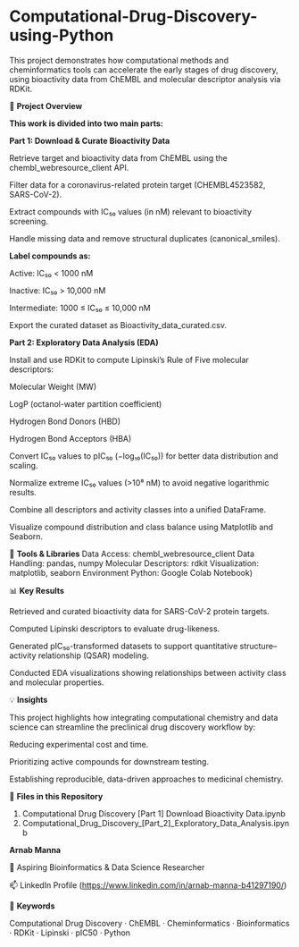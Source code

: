 # Computational-Drug-Discovery-using-Python
This project demonstrates how computational methods and cheminformatics tools can accelerate the early stages of drug discovery, using bioactivity data from ChEMBL and molecular descriptor analysis via RDKit.

📁 **Project Overview**

**This work is divided into two main parts:**

**Part 1: Download & Curate Bioactivity Data**

Retrieve target and bioactivity data from ChEMBL using the chembl_webresource_client API.

Filter data for a coronavirus-related protein target (CHEMBL4523582, SARS-CoV-2).

Extract compounds with IC₅₀ values (in nM) relevant to bioactivity screening.

Handle missing data and remove structural duplicates (canonical_smiles).

**Label compounds as:**

Active: IC₅₀ < 1000 nM

Inactive: IC₅₀ > 10,000 nM

Intermediate: 1000 ≤ IC₅₀ ≤ 10,000 nM

Export the curated dataset as Bioactivity_data_curated.csv.

**Part 2: Exploratory Data Analysis (EDA)**

Install and use RDKit to compute Lipinski’s Rule of Five molecular descriptors:

Molecular Weight (MW)

LogP (octanol-water partition coefficient)

Hydrogen Bond Donors (HBD)

Hydrogen Bond Acceptors (HBA)

Convert IC₅₀ values to pIC₅₀ (−log₁₀(IC₅₀)) for better data distribution and scaling.

Normalize extreme IC₅₀ values (>10⁸ nM) to avoid negative logarithmic results.

Combine all descriptors and activity classes into a unified DataFrame.

Visualize compound distribution and class balance using Matplotlib and Seaborn.

🧰 **Tools & Libraries**
Data Access:	chembl_webresource_client
Data Handling:	pandas, numpy
Molecular Descriptors:	rdkit
Visualization:	matplotlib, seaborn
Environment	Python: Google Colab Notebook)

📊 **Key Results**

Retrieved and curated bioactivity data for SARS-CoV-2 protein targets.

Computed Lipinski descriptors to evaluate drug-likeness.

Generated pIC₅₀-transformed datasets to support quantitative structure–activity relationship (QSAR) modeling.

Conducted EDA visualizations showing relationships between activity class and molecular properties.

💡 **Insights**

This project highlights how integrating computational chemistry and data science can streamline the preclinical drug discovery workflow by:

Reducing experimental cost and time.

Prioritizing active compounds for downstream testing.

Establishing reproducible, data-driven approaches to medicinal chemistry.

📂 **Files in this Repository**
1. Computational Drug Discovery [Part 1] Download Bioactivity Data.ipynb
2. Computational_Drug_Discovery_[Part_2]_Exploratory_Data_Analysis.ipynb



**Arnab Manna**

💼 Aspiring Bioinformatics & Data Science Researcher

📫 LinkedIn Profile
 (https://www.linkedin.com/in/arnab-manna-b41297190/)

🧠 **Keywords**

Computational Drug Discovery · ChEMBL · Cheminformatics · Bioinformatics · RDKit · Lipinski · pIC50 · Python
